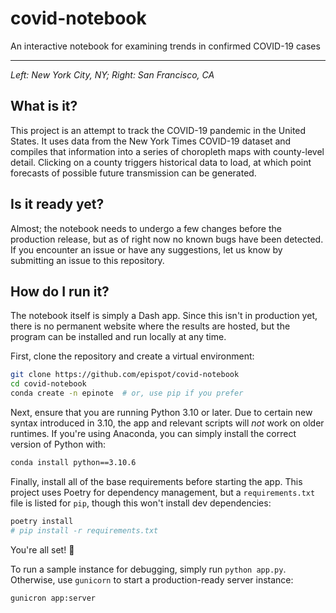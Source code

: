 
# covid-notebook

An interactive notebook for examining trends in confirmed COVID-19 cases

---

*Left: New York City, NY; Right: San Francisco, CA*

## What is it?

This project is an attempt to track the COVID-19 pandemic in the United States.
It uses data from the New York Times COVID-19 dataset and compiles that information into a series of choropleth maps with county-level detail.
Clicking on a county triggers historical data to load, at which point forecasts of possible future transmission can be generated.

## Is it ready yet?

Almost; the notebook needs to undergo a few changes before the production release, but as of right now no known bugs have been detected.
If you encounter an issue or have any suggestions, let us know by submitting an issue to this repository.

## How do I run it?

The notebook itself is simply a Dash app.
Since this isn't in production yet, there is no permanent website where the results are hosted, but the program can be installed and run locally at any time.

First, clone the repository and create a virtual environment:

```sh
git clone https://github.com/epispot/covid-notebook
cd covid-notebook
conda create -n epinote  # or, use pip if you prefer
```

Next, ensure that you are running Python 3.10 or later.
Due to certain new syntax introduced in 3.10, the app and relevant scripts will *not* work on older runtimes.
If you're using Anaconda, you can simply install the correct version of Python with:

```sh
conda install python==3.10.6
```

Finally, install all of the base requirements before starting the app.
This project uses Poetry for dependency management, but a `requirements.txt` file is listed for `pip`, though this won't install dev dependencies:

```sh
poetry install
# pip install -r requirements.txt
```

You're all set! :rocket:

To run a sample instance for debugging, simply run `python app.py`.
Otherwise, use `gunicorn` to start a production-ready server instance:

```sh
gunicron app:server
```
